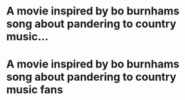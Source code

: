 # A movie inspired by bo burnhams song about pandering to country music…

# A movie inspired by bo burnhams song about pandering to country music fans
